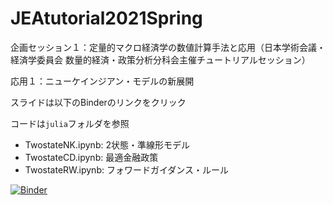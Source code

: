 # JEAtutorial2021Spring

企画セッション１：定量的マクロ経済学の数値計算手法と応用（日本学術会議・経済学委員会 数量的経済・政策分析分科会主催チュートリアルセッション）

応用１：ニューケインジアン・モデルの新展開

スライドは以下のBinderのリンクをクリック

コードは`julia`フォルダを参照

- TwostateNK.ipynb: 2状態・準線形モデル
- TwostateCD.ipynb: 最適金融政策
- TwostateRW.ipynb: フォワードガイダンス・ルール

[![Binder](https://mybinder.org/badge_logo.svg)](https://mybinder.org/v2/gh/tkksnk/JEAtutorial2021Spring/HEAD?filepath=JEAtutorial2021Spring.ipynb)

